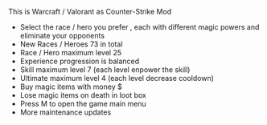 This is Warcraft / Valorant as Counter-Strike Mod 
- Select the race / hero you prefer , each with different magic powers and eliminate your opponents
- New Races / Heroes 73 in total 
- Race / Hero maximum level 25
- Experience progression is balanced   
- Skill maximum level 7 (each level enpower the skill) 
- Ultimate maximum level 4 (each level decrease cooldown)
- Buy magic items with money $
- Lose magic items on death in loot box
- Press M to open the game main menu
- More maintenance updates


